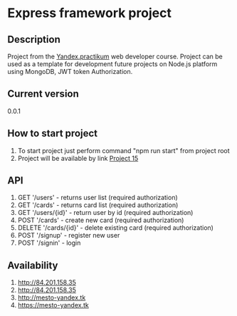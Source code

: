 # Express framework project

## Description
Project from the [Yandex.practikum](https://praktikum.yandex.ru/) web developer course. Project can be used as a template for development future projects on Node.js platform using MongoDB, JWT token Authorization.

## Current version
0.0.1

## How to start project
1. To start project just perform command "npm run start" from project root
2. Project will be available by link [Project 15](http://localhost:3000)

## API
1. GET '/users' - returns user list (required authorization)
2. GET '/cards' - returns card list (required authorization)
3. GET '/users/{id}' - return user by id (required authorization)
5. POST '/cards' - create new card (required authorization)
6. DELETE '/cards/{id}' - delete existing card (required authorization)
7. POST '/signup' - register new user
8. POST '/signin' - login

## Availability
1. http://84.201.158.35
2. http://84.201.158.35
3. http://mesto-yandex.tk
4. https://mesto-yandex.tk
